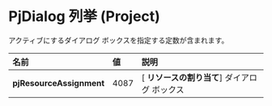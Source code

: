 
# PjDialog 列挙 (Project)

アクティブにするダイアログ ボックスを指定する定数が含まれます。



|**名前**|**値**|**説明**|
|:-----|:-----|:-----|
|**pjResourceAssignment**|4087|[ **リソースの割り当て**] ダイアログ ボックス|
